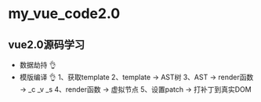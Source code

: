 # my_vue_code2.0

## vue2.0源码学习

- 数据劫持 👌
- 模版编译 👌
    1、获取template
    2、template -> AST树
    3、AST -> render函数 -> _c _v _s
    4、render函数 -> 虚拟节点
    5、设置patch -> 打补丁到真实DOM